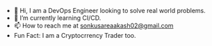- 👋 Hi, I am a DevOps Engineer looking to solve real world problems.
- 🌱 I’m currently learning CI/CD.
- 📫 How to reach me at sonkusareaakash02@gmail.com
- Fun Fact: I am a Cryptocrrency Trader too.

<!---
sudo-cloud/sudo-cloud is a ✨ special ✨ repository because its `README.md` (this file) appears on your GitHub profile.
You can click the Preview link to take a look at your changes.
--->
